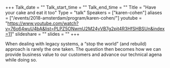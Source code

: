 +++
Talk_date = ""
Talk_start_time = ""
Talk_end_time = ""
Title = "Have your cake and eat it too"
Type = "talk"
Speakers = ["karen-cohen"]
aliases = ["/events/2018-amsterdam/program/karen-cohen/"]
youtube = "https://www.youtube.com/watch?v=76o64wuU4bA&list=PLPZ5ONwmU2M24yVB7g2pjt4R3HfSHBSUn&index=11"
slideshare = ""
slides = ""
+++

When dealing with legacy systems, a “stop the world” (and rebuild) approach is rarely the one taken. The question then becomes how we can provide business value to our customers and advance our technical agena while doing so.
